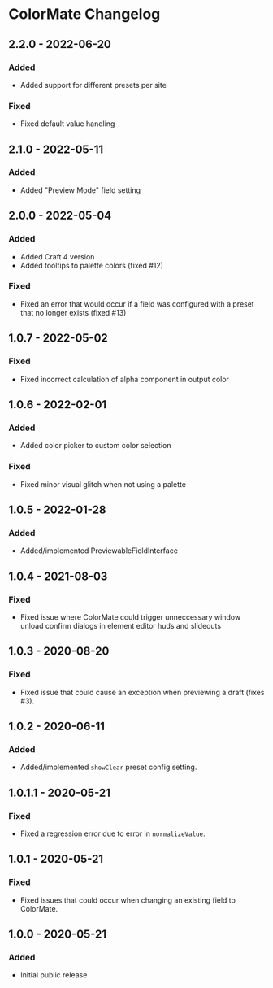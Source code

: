 # ColorMate Changelog

## 2.2.0 - 2022-06-20
### Added
- Added support for different presets per site

### Fixed
- Fixed default value handling

## 2.1.0 - 2022-05-11
### Added
- Added "Preview Mode" field setting  

## 2.0.0 - 2022-05-04
### Added
- Added Craft 4 version
- Added tooltips to palette colors (fixed #12)
 
### Fixed
- Fixed an error that would occur if a field was configured with a preset that no longer exists (fixed #13)

## 1.0.7 - 2022-05-02
### Fixed
- Fixed incorrect calculation of alpha component in output color

## 1.0.6 - 2022-02-01
### Added
- Added color picker to custom color selection

### Fixed
- Fixed minor visual glitch when not using a palette

## 1.0.5 - 2022-01-28
### Added
- Added/implemented PreviewableFieldInterface 

## 1.0.4 - 2021-08-03
### Fixed  
- Fixed issue where ColorMate could trigger unneccessary window unload confirm dialogs in element editor huds and slideouts  

## 1.0.3 - 2020-08-20
### Fixed
- Fixed issue that could cause an exception when previewing a draft (fixes #3).

## 1.0.2 - 2020-06-11
### Added
- Added/implemented `showClear` preset config setting.

## 1.0.1.1 - 2020-05-21
### Fixed
- Fixed a regression error due to error in `normalizeValue`.

## 1.0.1 - 2020-05-21
### Fixed
- Fixed issues that could occur when changing an existing field to ColorMate.

## 1.0.0 - 2020-05-21
### Added
- Initial public release
